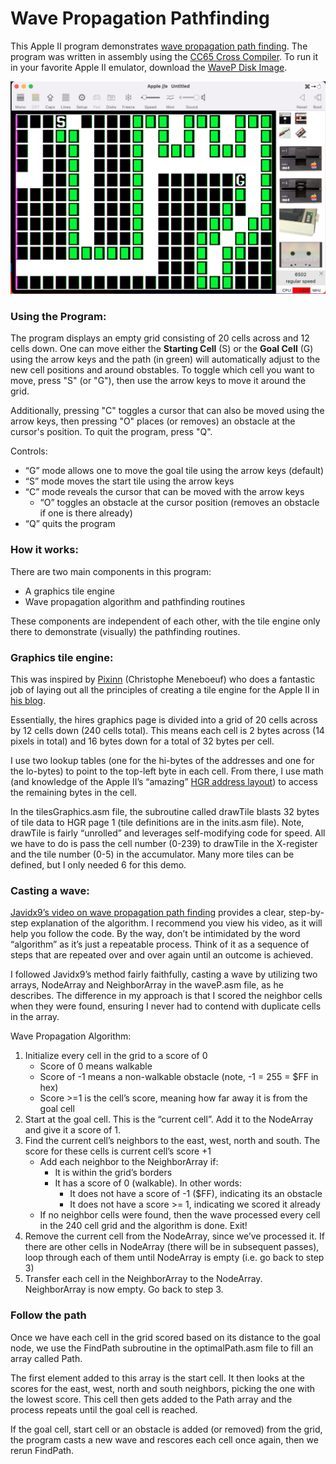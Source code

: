 # Wave Propagation Pathfinding
This Apple II program demonstrates [wave propagation path finding](https://youtu.be/0ihciMKlcP8). The program was written in assembly using the [CC65 Cross Compiler](https://cc65.github.io). To run it in your favorite Apple II emulator, download the [WaveP Disk Image](/WaveP.DSK).

![Wave Propagation Program Screenshot](/WAVEP.png)

### Using the Program:
The program displays an empty grid consisting of 20 cells across and 12 cells down. One can move either the **Starting Cell** (S) or the **Goal Cell** (G) using the arrow keys and the path (in green) will automatically adjust to the new cell positions and around obstables. To toggle which cell you want to move, press "S" (or "G"), then use the arrow keys to move it around the grid. 

Additionally, pressing "C" toggles a cursor that can also be moved using the arrow keys, then pressing "O" places (or removes) an obstacle at the cursor's position. To quit the program, press "Q".

Controls:
* “G” mode allows one to move the goal tile using the arrow keys (default)
* “S” mode moves the start tile using the arrow keys
* “C” mode reveals the cursor that can be moved with the arrow keys
  * “O” toggles an obstacle at the cursor position (removes an obstacle if one is there already)
* “Q” quits the program

### How it works:
There are two main components in this program:
* A graphics tile engine
* Wave propagation algorithm and pathfinding routines

These components are independent of each other, with the tile engine only there to demonstrate (visually) the pathfinding routines.

### Graphics tile engine:
This was inspired by [Pixinn](https://github.com/Pixinn) (Christophe Meneboeuf) who does a fantastic job of laying out all the principles of creating a tile engine for the Apple II in [his blog](https://www.xtof.info/an-hires-tile-engine-for-the-apple-ii.html).

Essentially, the hires graphics page is divided into a grid of 20 cells across by 12 cells down (240 cells total). This means each cell is 2 bytes across (14 pixels in total) and 16 bytes down for a total of 32 bytes per cell.

I use two lookup tables (one for the hi-bytes of the addresses and one for the lo-bytes) to point to the top-left byte in each cell. From there, I use math (and knowledge of the Apple II’s “amazing” [HGR address layout](https://www.xtof.info/hires-graphics-apple-ii.html)) to access the remaining bytes in the cell. 

In the tilesGraphics.asm file, the subroutine called drawTile blasts 32 bytes of tile data to HGR page 1 (tile definitions are in the inits.asm file). Note, drawTile is fairly “unrolled” and leverages self-modifying code for speed. All we have to do is pass the cell number (0-239) to drawTile in the X-register and the tile number (0-5) in the accumulator. Many more tiles can be defined, but I only needed 6 for this demo.

### Casting a wave:

[Javidx9’s video on wave propagation path finding](https://youtu.be/0ihciMKlcP8) provides a clear, step-by-step explanation of the algorithm. I recommend you view his video, as it will help you follow the code. By the way, don’t be intimidated by the word “algorithm” as it’s just a repeatable process. Think of it as a sequence of steps that are repeated over and over again until an outcome is achieved.

I followed Javidx9’s method fairly faithfully, casting a wave by utilizing two arrays, NodeArray and NeighborArray in the waveP.asm file, as he describes. The difference in my approach is that I scored the neighbor cells when they were found, ensuring I never had to contend with duplicate cells in the array.

Wave Propagation Algorithm:
1. Initialize every cell in the grid to a score of 0
    * Score of 0 means walkable
    * Score of -1 means a non-walkable obstacle (note, -1 = 255 = $FF in hex)
    * Score >=1 is the cell’s score, meaning how far away it is from the goal cell
2. Start at the goal cell. This is the “current cell”. Add it to the NodeArray and give it a score of 1. 
3. Find the current cell’s neighbors to the east, west, north and south. The score for these cells is current cell’s score +1
    * Add each neighbor to the NeighborArray if:
        * It is within the grid’s borders
        * It has a score of 0 (walkable). In other words:
            * It does not have a score of -1 ($FF), indicating its an obstacle
            * It does not have a score >= 1, indicating we scored it already
    * If no neighbor cells were found, then the wave processed every cell in the 240 cell grid and the algorithm is done. Exit!
4. Remove the current cell from the NodeArray, since we’ve processed it. If there are other cells in NodeArray (there will be in subsequent passes), loop through each of them until NodeArray is empty (i.e. go back to step 3) 
5. Transfer each cell in the NeighborArray to the NodeArray. NeighborArray is now empty. Go back to step 3.

### Follow the path
Once we have each cell in the grid scored based on its distance to the goal node, we use the FindPath subroutine in the optimalPath.asm file to fill an array called Path.

The first element added to this array is the start cell. It then looks at the scores for the east, west, north and south neighbors, picking the one with the lowest score. This cell then gets added to the Path array and the process repeats until the goal cell is reached.

If the goal cell, start cell or an obstacle is added (or removed) from the grid, the program casts a new wave and rescores each cell once again, then we rerun FindPath.
